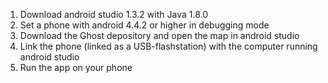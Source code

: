 1. Download android studio 1.3.2 with Java 1.8.0
2. Set a phone with android 4.4.2 or higher in debugging mode
3. Download the Ghost depository and open the map in android studio
4. Link the phone (linked as a USB-flashstation) with the computer running android studio
5. Run the app on your phone